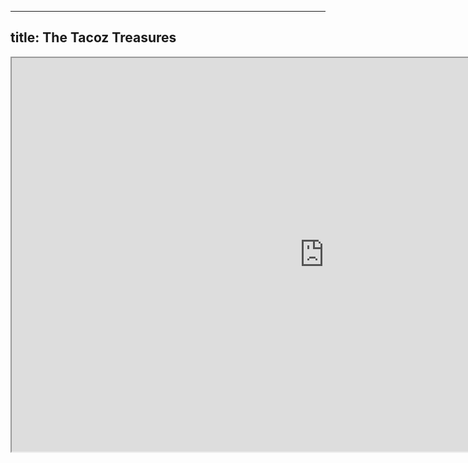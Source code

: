 
---
title: The Tacoz Treasures
---

<iframe src="https://nottaro.github.io/notes-dump/tacoztreasure/penguin.mp4" width="1000" height="630"></iframe>
